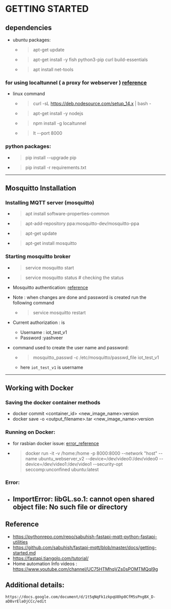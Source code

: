 # GETTING STARTED

## dependencies 
* ubuntu packages:
    - > apt-get update
    - > apt-get install -y fish python3-pip curl build-essentials
    - > apt install net-tools
    <!-- - apt-get install sqlitebrowser 
    (sqlitebrowser is https://sqlitebrowser.org/)
    (online sqlite reader : https://inloop.github.io/sqlite-viewer/) -->


### for using localtunnel ( a proxy for webserver ) [reference](https://localtunnel.github.io/www/)
* linux command
    - > curl -sL https://deb.nodesource.com/setup_14.x | bash - 
    - > apt-get install -y nodejs
    - > npm install -g localtunnel
    - > lt --port 8000

### python packages:
- > pip install --upgrade pip
- > pip install -r requirements.txt

-----

## Mosquitto Installation

### Installing MQTT server (mosquitto)
- > apt install software-properties-common
- > apt-add-repository ppa:mosquitto-dev/mosquitto-ppa
- > apt-get update
- > apt-get install mosquitto

### Starting mosquitto broker
* > service mosquitto start
* > service mosquitto status # checking the status

* Mosquitto authentication: [reference](https://www.youtube.com/watch?v=AsDHEDbyLfg)
* Note : when changes are done and password is created run the following command
    - > service mosquitto restart

* Current authorization : is
    - Username : iot_test_v1
    - Password :yashveer

* command used to create the user name and password: 
    - > mosquitto_passwd -c /etc/mosquitto/passwd_file iot_test_v1
    - here `iot_test_v1` is username


---
## Working with Docker
### Saving the docker container methods
- docker commit <container_id> <new_image_name>:version<number>
- docker save -o <output_filename>.tar <new_image_name>:version<number>

### Running on Docker:

* for rasbian docker issue: [error_reference](https://askubuntu.com/questions/1263284/apt-update-throws-signature-error-in-ubuntu-20-04-container-on-arm)

- > docker run -it -v /home:/home -p 8000:8000 --network "host" --name ubuntu_webserver_v2 --device=/dev/video0:/dev/video0 --device=/dev/video1:/dev/video1 --security-opt seccomp:unconfined ubuntu:latest

### Error:
* ImportError: libGL.so.1: cannot open shared object file: No such file or directory
    - 

## Reference 
* https://pythonrepo.com/repo/sabuhish-fastapi-mqtt-python-fastapi-utilities
* https://github.com/sabuhish/fastapi-mqtt/blob/master/docs/getting-started.md
* https://fastapi.tiangolo.com/tutorial/
* Home automation Info videos :  https://www.youtube.com/channel/UC75HTMhqVZs0sPOMTMQqI9g

## Additional details:
    https://docs.google.com/document/d/1t5qNqFk1zkpqU8hp0CfM5sPngBX_D-aD8vrElaOjCCc/edit